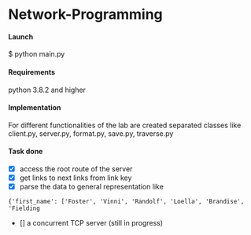 # Network-Programming

#### Launch
$ python main.py

#### Requirements 
python 3.8.2 and higher 

#### Implementation 
For different functionalities of the lab are created separated classes like 
client.py, server.py, format.py, save.py, traverse.py

#### Task done
- [x] access the root route of the server  
- [x] get links to next links from link key
- [x] parse the data to general representation like
```
{'first_name': ['Foster', 'Vinni', 'Randolf', 'Loella', 'Brandise', 'Fielding
```
- [] a concurrent TCP server (still in progress)
